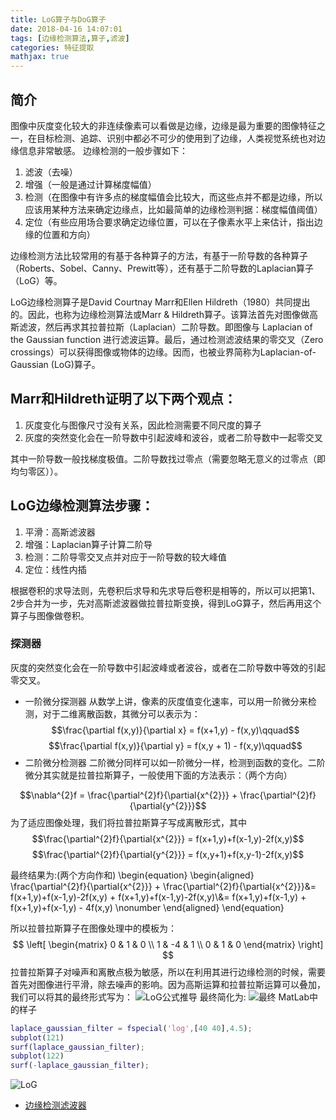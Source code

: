```yaml
---
title: LoG算子与DoG算子
date: 2018-04-16 14:07:01
tags: [边缘检测算法,算子,滤波]
categories: 特征提取
mathjax: true
---
```

## 简介
图像中灰度变化较大的非连续像素可以看做是边缘，边缘是最为重要的图像特征之一，在目标检测、追踪、识别中都必不可少的使用到了边缘，人类视觉系统也对边缘信息非常敏感。
边缘检测的一般步骤如下：
1. 滤波（去噪）
2. 增强（一般是通过计算梯度幅值）
3. 检测（在图像中有许多点的梯度幅值会比较大，而这些点并不都是边缘，所以应该用某种方法来确定边缘点，比如最简单的边缘检测判据：梯度幅值阈值）
4. 定位（有些应用场合要求确定边缘位置，可以在子像素水平上来估计，指出边缘的位置和方向）

边缘检测方法比较常用的有基于各种算子的方法，有基于一阶导数的各种算子（Roberts、Sobel、Canny、Prewitt等），还有基于二阶导数的Laplacian算子（LoG）等。

LoG边缘检测算子是David Courtnay Marr和Ellen Hildreth（1980）共同提出的。因此，也称为边缘检测算法或Marr & Hildreth算子。该算法首先对图像做高斯滤波，然后再求其拉普拉斯（Laplacian）二阶导数。即图像与 Laplacian of the Gaussian function 进行滤波运算。最后，通过检测滤波结果的零交叉（Zero crossings）可以获得图像或物体的边缘。因而，也被业界简称为Laplacian-of-Gaussian (LoG)算子。

## Marr和Hildreth证明了以下两个观点：
1. 灰度变化与图像尺寸没有关系，因此检测需要不同尺度的算子
2. 灰度的突然变化会在一阶导数中引起波峰和波谷，或者二阶导数中一起零交叉

其中一阶导数一般找梯度极值。二阶导数找过零点（需要忽略无意义的过零点（即均匀零区））。

## LoG边缘检测算法步骤：

1. 平滑：高斯滤波器
2. 增强：Laplacian算子计算二阶导
3. 检测：二阶导零交叉点并对应于一阶导数的较大峰值
4. 定位：线性内插

根据卷积的求导法则，先卷积后求导和先求导后卷积是相等的，所以可以把第1、2步合并为一步，先对高斯滤波器做拉普拉斯变换，得到LoG算子，然后再用这个算子与图像做卷积。

### 探测器
灰度的突然变化会在一阶导数中引起波峰或者波谷，或者在二阶导数中等效的引起零交叉。
* 一阶微分探测器
从数学上讲，像素的灰度值变化速率，可以用一阶微分来检测，对于二维离散函数，其微分可以表示为：
$$\frac{\partial f(x,y)}{\partial x} = f(x+1,y) - f(x,y)\qquad$$
$$\frac{\partial f(x,y)}{\partial y} = f(x,y + 1) - f(x,y)\qquad$$
* 二阶微分检测器
二阶微分同样可以如一阶微分一样，检测到函数的变化。二阶微分其实就是拉普拉斯算子，一般使用下面的方法表示：（两个方向）

$$\nabla^{2}f = \frac{\partial^{2}f}{\partial{x^{2}}} + \frac{\partial^{2}f}{\partial{y^{2}}}$$
为了适应图像处理，我们将拉普拉斯算子写成离散形式，其中
$$\frac{\partial^{2}f}{\partial{x^{2}}} = f(x+1,y)+f(x-1,y)-2f(x,y)$$
$$\frac{\partial^{2}f}{\partial{y^{2}}} = f(x,y+1)+f(x,y-1)-2f(x,y)$$

最终结果为:(两个方向作和)
\begin{equation}
\begin{aligned}
\frac{\partial^{2}f}{\partial{x^{2}}} + \frac{\partial^{2}f}{\partial{x^{2}}}&= f(x+1,y)+f(x-1,y)-2f(x,y) + f(x+1,y)+f(x-1,y)-2f(x,y)\\&= f(x+1,y)+f(x-1,y) + f(x+1,y)+f(x-1,y) - 4f(x,y)
\nonumber
\end{aligned}
\end{equation}

所以拉普拉斯算子在图像处理中的模板为：
$$
 \left[
 \begin{matrix}
   0 & 1 & 0 \\
   1 & -4 & 1 \\
   0 & 1 & 0
  \end{matrix}
  \right]
$$
拉普拉斯算子对噪声和离散点极为敏感，所以在利用其进行边缘检测的时候，需要首先对图像进行平滑，除去噪声的影响。因为高斯运算和拉普拉斯运算可以叠加，我们可以将其的最终形式写为：
![LoG公式推导](./LoG公式推导.png)
最终简化为:
![最终](./LoG公式最终形式.png)
MatLab中的样子
```Matlab
laplace_gaussian_filter = fspecial('log',[40 40],4.5);
subplot(121)
surf(laplace_gaussian_filter);
subplot(122)
surf(-laplace_gaussian_filter);
```
![LoG](./LoG算子.png)

* [边缘检测滤波器](https://www.jianshu.com/p/2ac784fd22fc)